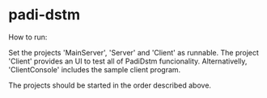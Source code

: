 padi-dstm
=========

How to run:

Set the projects 'MainServer', 'Server' and 'Client' as runnable.
The project 'Client' provides an UI to test all of PadiDstm funcionality. Alternativelly, 'ClientConsole' includes the sample client program.

The projects should be started in the order described above.
